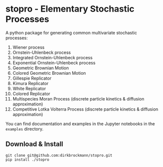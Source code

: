 # stopro - Elementary Stochastic Processes

A python package for generating common multivariate stochastic processes:

1. Wiener process
2. Ornstein-Uhlenbeck process
3. Integrated Ornstein-Uhlenbeck process
4. Exponential Ornstein-Uhlenbeck process
5. Geometric Brownian Motion
6. Colored Geometric Brownian Motion
7. Gillespie Replicator
8. Kimura Replicator
9. White Replicator
10. Colored Replicator
11. Multispecies Moran Process (discrete particle kinetics & diffusion approximation)
12. Competitive Lotka Volterra Process (discrete particle kinetics & diffusion approximation)


You can find documentation and examples in the Jupyter notebooks in the ``examples`` directory.

## Download & Install

    git clone git@github.com:dirkbrockmann/stopro.git
    pip install ./stopro
